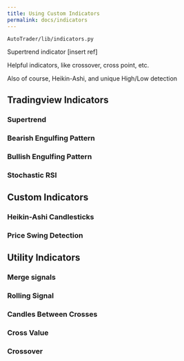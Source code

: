 ```yaml
---
title: Using Custom Indicators
permalink: docs/indicators
---
```


`AutoTrader/lib/indicators.py`

Supertrend indicator [insert ref]

Helpful indicators, like crossover, cross point, etc. 

Also of course, Heikin-Ashi, and unique High/Low detection



## Tradingview Indicators

### Supertrend

### Bearish Engulfing Pattern


### Bullish Engulfing Pattern


### Stochastic RSI



## Custom Indicators

### Heikin-Ashi Candlesticks

### Price Swing Detection




## Utility Indicators


### Merge signals


### Rolling Signal


### Candles Between Crosses

### Cross Value

### Crossover

### 
